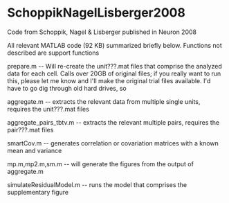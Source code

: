 # SchoppikNagelLisberger2008
Code from Schoppik, Nagel &amp; Lisberger published in Neuron 2008

All relevant MATLAB code (92 KB) summarized briefly below. Functions not described are support functions

prepare.m --
Will re-create the unit???.mat files that comprise the analyzed data for each cell. 
Calls over 20GB of original files; if you really want to run this, please let me know 
and I'll make the original trial files available. I'd have to go dig through old hard drives, so <ugh>

aggregate.m -- extracts the relevant data from multiple single units, requires the unit???.mat files

aggregate_pairs_tbtv.m -- extracts the relevant multiple pairs, requires the pair???.mat files

smartCov.m -- generates correlation or covariation matrices with a known mean and variance

mp.m,mp2.m,sm.m -- will generate the figures from the output of aggregate.m

simulateResidualModel.m -- runs the model that comprises the supplementary figure
